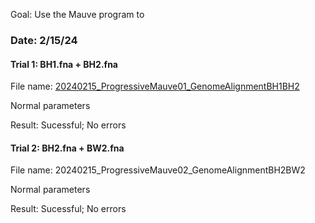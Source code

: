 Goal: Use the Mauve program to 

### Date: 2/15/24
#### Trial 1: BH1.fna + BH2.fna
File name: [20240215_ProgressiveMauve01_GenomeAlignmentBH1BH2]("\\research.drive.wisc.edu\mmandel\labdata\members\Kaili_Auchampach\Computational_Analysis\Genome_Alignments\20240215_ProgressiveMauve_GenomeAlignmentTrials")

Normal parameters

Result: Sucessful; No errors
#### Trial 2: BH2.fna + BW2.fna
File name: 20240215_ProgressiveMauve02_GenomeAlignmentBH2BW2

Normal parameters

Result: Sucessful; No errors
